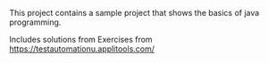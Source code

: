 This project contains a sample project that shows the basics of java programming.

Includes solutions from Exercises from https://testautomationu.applitools.com/
